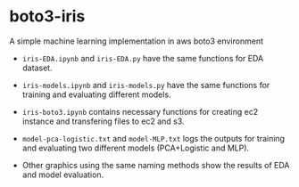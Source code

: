 # boto3-iris

A simple machine learning implementation in aws boto3 environment


- `iris-EDA.ipynb` and `iris-EDA.py` have the same functions for EDA dataset.

- `iris-models.ipynb` and `iris-models.py` have the same functions for training and evaluating different models.

- `iris-boto3.ipynb` contains necessary functions for creating ec2 instance and transfering files to ec2 and s3.

- `model-pca-logistic.txt` and `model-MLP.txt` logs the outputs for training and evaluating two different models (PCA+Logistic and MLP).

- Other graphics using the same naming methods show the results of EDA and model evaluation.
